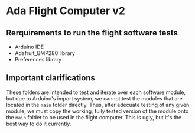 # Ada Flight Computer v2

## Rerquirements to run the flight software tests
- Arduino IDE
- Adafruit_BMP280 library
- Preferences library

## Important clarifications
These folders are intended to test and iterate over each software module, but due to Arduino's import system, we cannot test the modules that are located in the `main` folder directly. Thus, after adecuate testing of any given module, we must copy the working, fully tested version of the module onto the `main` folder to be used in the flight computer. This is ugly, but it's the best way to do it currently.